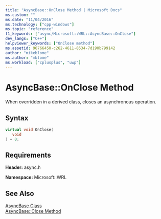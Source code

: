```yaml
---
title: "AsyncBase::OnClose Method | Microsoft Docs"
ms.custom: ""
ms.date: "11/04/2016"
ms.technology: ["cpp-windows"]
ms.topic: "reference"
f1_keywords: ["async/Microsoft::WRL::AsyncBase::OnClose"]
dev_langs: ["C++"]
helpviewer_keywords: ["OnClose method"]
ms.assetid: 96766450-c262-4611-8534-7d190b799142
author: "mikeblome"
ms.author: "mblome"
ms.workload: ["cplusplus", "uwp"]
---
```

# AsyncBase::OnClose Method

When overridden in a derived class, closes an asynchronous operation.

## Syntax

```cpp
virtual void OnClose(
   void
) = 0;
```

## Requirements

**Header:** async.h

**Namespace:** Microsoft::WRL

## See Also

[AsyncBase Class](../windows/asyncbase-class.md)  
[AsyncBase::Close Method](../windows/asyncbase-close-method.md)
